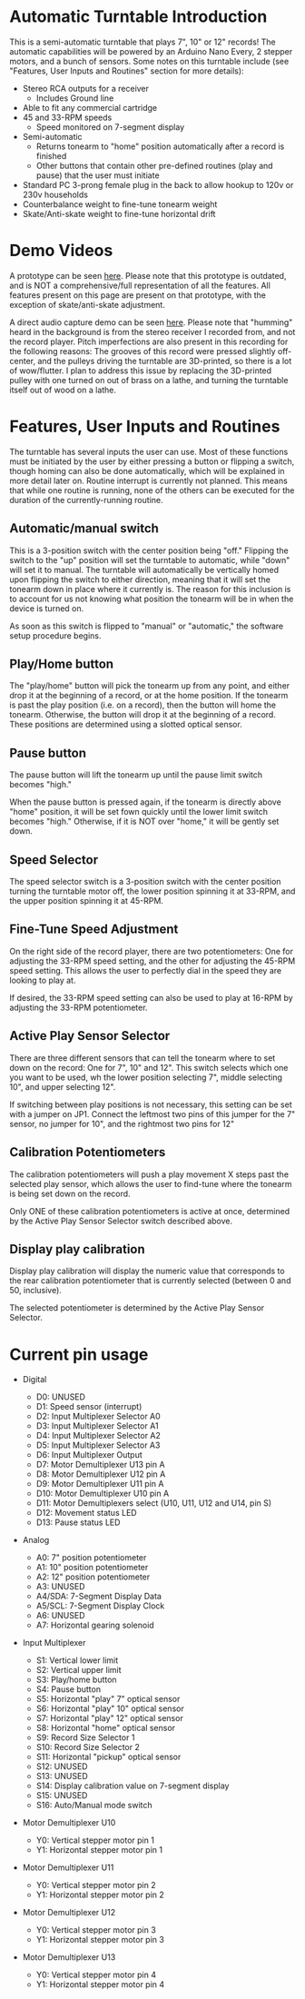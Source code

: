 # Automatic Turntable Introduction
This is a semi-automatic turntable that plays 7", 10" or 12" records! The automatic capabilities will be powered by an Arduino Nano Every, 2 stepper motors, and a bunch of sensors.
Some notes on this turntable include (see "Features, User Inputs and Routines" section for more details):
- Stereo RCA outputs for a receiver
  - Includes Ground line
- Able to fit any commercial cartridge
- 45 and 33-RPM speeds
  - Speed monitored on 7-segment display
- Semi-automatic
  - Returns tonearm to "home" position automatically after a record is finished
  - Other buttons that contain other pre-defined routines (play and pause) that the user must initiate
- Standard PC 3-prong female plug in the back to allow hookup to 120v or 230v households
- Counterbalance weight to fine-tune tonearm weight
- Skate/Anti-skate weight to fine-tune horizontal drift

# Demo Videos

A prototype can be seen [here](https://www.youtube.com/watch?v=AN1vcnQAMdQ). Please note that this prototype is outdated, and is NOT a comprehensive/full representation of all the features. All features present on this page are present on that prototype, with the exception of skate/anti-skate adjustment.

A direct audio capture demo can be seen [here](https://youtu.be/0yNxp464KpQ). Please note that "humming" heard in the background is from the stereo receiver I recorded from, and not the record player. Pitch imperfections are also present in this recording for the following reasons: The grooves of this record were pressed slightly off-center, and the pulleys driving the turntable are 3D-printed, so there is a lot of wow/flutter. I plan to address this issue by replacing the 3D-printed pulley with one turned on out of brass on a lathe, and turning the turntable itself out of wood on a lathe.

# Features, User Inputs and Routines
The turntable has several inputs the user can use. Most of these functions must be initiated by the user by either pressing a button or flipping a switch, though homing can also be done automatically, which will be explained in more detail later on. Routine interrupt is currently not planned. This means that while one routine is running, none of the others can be executed for the duration of the currently-running routine.

## Automatic/manual switch
This is a 3-position switch with the center position being "off." Flipping the switch to the "up" position will set the turntable to automatic, while "down" will set it to manual. The turntable will automatically be vertically homed upon flipping the switch to either direction, meaning that it will set the tonearm down in place where it currently is. The reason for this inclusion is to account for us not knowing what position the tonearm will be in when the device is turned on.

As soon as this switch is flipped to "manual" or "automatic," the software setup procedure begins.

## Play/Home button
The "play/home" button will pick the tonearm up from any point, and either drop it at the beginning of a record, or at the home position. If the tonearm is past the play position (i.e. on a record), then the button will home the tonearm. Otherwise, the button will drop it at the beginning of a record. These positions are determined using a slotted optical sensor.

## Pause button
The pause button will lift the tonearm up until the pause limit switch becomes "high." 

When the pause button is pressed again, if the tonearm is directly above "home" position, it will be set fown quickly until the lower limit switch becomes "high." Otherwise, if it is NOT over "home," it will be gently set down.

## Speed Selector
The speed selector switch is a 3-position switch with the center position turning the turntable motor off, the lower position spinning it at 33-RPM, and the upper position spinning it at 45-RPM.

## Fine-Tune Speed Adjustment
On the right side of the record player, there are two potentiometers: One for adjusting the 33-RPM speed setting, and the other for adjusting the 45-RPM speed setting. This allows the user to perfectly dial in the speed they are looking to play at.

If desired, the 33-RPM speed setting can also be used to play at 16-RPM by adjusting the 33-RPM potentiometer.

## Active Play Sensor Selector
There are three different sensors that can tell the tonearm where to set down on the record: One for 7", 10" and 12". This switch selects which one you want to be used,  wh the lower position selecting 7", middle selecting 10", and upper selecting 12".

If switching between play positions is not necessary, this setting can be set with a jumper on JP1. Connect the leftmost two pins of this jumper for the 7" sensor, no jumper for 10", and the rightmost two pins for 12"

## Calibration Potentiometers
The calibration potentiometers will push a play movement X steps past the selected play sensor, which allows the user to find-tune where the tonearm is being set down on the record.

Only ONE of these calibration potentiometers is active at once, determined by the Active Play Sensor Selector switch described above. 

## Display play calibration
Display play calibration will display the numeric value that corresponds to the rear calibration potentiometer that is currently selected (between 0 and 50, inclusive).

The selected potentiometer is determined by the Active Play Sensor Selector.

# Current pin usage
- Digital
  - D0: UNUSED
  - D1: Speed sensor (interrupt)
  - D2: Input Multiplexer Selector A0
  - D3: Input Multiplexer Selector A1
  - D4: Input Multiplexer Selector A2
  - D5: Input Multiplexer Selector A3
  - D6: Input Multiplexer Output
  - D7: Motor Demultiplexer U13 pin A
  - D8: Motor Demultiplexer U12 pin A
  - D9: Motor Demultiplexer U11 pin A
  - D10: Motor Demultiplexer U10 pin A
  - D11: Motor Demultiplexers select (U10, U11, U12 and U14, pin S)
  - D12: Movement status LED
  - D13: Pause status LED

- Analog
  - A0: 7" position potentiometer
  - A1: 10" position potentiometer
  - A2: 12" position potentiometer
  - A3: UNUSED
  - A4/SDA: 7-Segment Display Data
  - A5/SCL: 7-Segment Display Clock
  - A6: UNUSED
  - A7: Horizontal gearing solenoid

- Input Multiplexer
  - S1: Vertical lower limit
  - S2: Vertical upper limit
  - S3: Play/home button
  - S4: Pause button
  - S5: Horizontal "play" 7" optical sensor
  - S6: Horizontal "play" 10" optical sensor
  - S7: Horizontal "play" 12" optical sensor
  - S8: Horizontal "home" optical sensor
  - S9: Record Size Selector 1
  - S10: Record Size Selector 2
  - S11: Horizontal "pickup" optical sensor
  - S12: UNUSED
  - S13: UNUSED
  - S14: Display calibration value on 7-segment display
  - S15: UNUSED
  - S16: Auto/Manual mode switch

- Motor Demultiplexer U10
  - Y0: Vertical stepper motor pin 1
  - Y1: Horizontal stepper motor pin 1

- Motor Demultiplexer U11
  - Y0: Vertical stepper motor pin 2
  - Y1: Horizontal stepper motor pin 2

- Motor Demultiplexer U12
  - Y0: Vertical stepper motor pin 3
  - Y1: Horizontal stepper motor pin 3

- Motor Demultiplexer U13
  - Y0: Vertical stepper motor pin 4
  - Y1: Horizontal stepper motor pin 4
